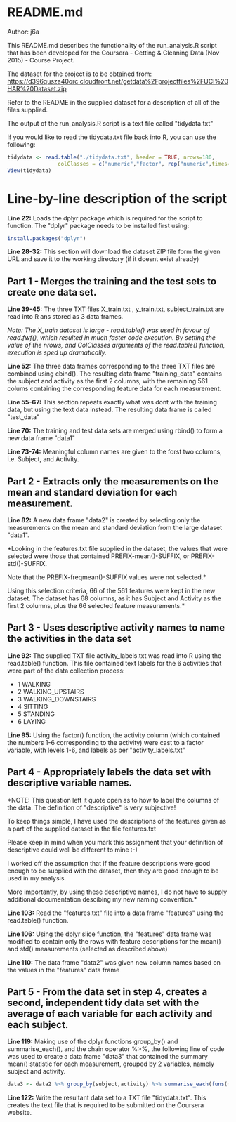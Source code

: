 # README.md

Author: j6a

This README.md describes the functionality of the run_analysis.R script that has been
developed for the Coursera  - Getting & Cleaning Data (Nov 2015) - Course Project.

The dataset for the project is to be obtained from:
https://d396qusza40orc.cloudfront.net/getdata%2Fprojectfiles%2FUCI%20HAR%20Dataset.zip 

Refer to the README in the supplied dataset for a description of all of the files
supplied.

The output of the run_analysis.R script is a text file called "tidydata.txt"

If you would like to read the tidydata.txt file back into R, you can use the following:

```R
tidydata <- read.table("./tidydata.txt", header = TRUE, nrows=180, 
				colClasses = c("numeric","factor", rep("numeric",times=66)))
View(tidydata)
```



# Line-by-line description of the script
 
**Line 22:** 	Loads the dplyr package which is required for the script to function.
				The "dplyr" package needs to be installed first using:
				
```R
install.packages("dplyr")
```
						
**Line 28-32:**	This section will download the dataset ZIP file form the given URL and
				save it to the working directory (if it doesnt exist already)

## Part 1 -	Merges the training and the test sets to create one data set.
		
**Line 39-45:**	The three TXT files X_train.txt , y_train.txt, subject_train.txt are
				read into R ans stored as 3 data frames.
			
*Note:	The X_train dataset is large - read.table() was used in favour
		of read.fwf(), which resulted in much faster code execution.
		By setting the value of the nrows, and ColClasses arguments
		of the read.table() function, execution is sped up
		dramatically.*
			
**Line 52:**	The three data frames corresponding to the three TXT files are
				combined using cbind(). The resulting data frame "training_data"
				contains the subject and activity as the first 2 columns, with the
				remaining 561 colums containing the corresponding feature data for
				each measurement.

**Line 55-67:**	This section repeats exactly what was dont with the training data, 
				but using the text data instead. The resulting data frame is called
				"test_data"
			
**Line 70:**	The training and test data sets are merged using rbind() to form 
				a new data frame "data1"

**Line 73-74:**	Meaningful column names are given to the forst two columns, 
				i.e. Subject, and Activity.
			
## Part 2 -	Extracts only the measurements on the mean and standard deviation for each measurement.
			
**Line 82:**	A new data frame "data2" is created by selecting only the measurements
				on the mean and standard deviation from the large dataset "data1".
			
*Looking in the features.txt file supplied in the dataset, the values that
were selected were those that contained PREFIX-mean()-SUFFIX, or
PREFIX-std()-SUFFIX.
			
Note that the PREFIX-freqmean()-SUFFIX values were not selected.*

Using this selection criteria, 66 of the 561 features were kept in the
new dataset. The dataset has 68 columns, as it has Subject and Activity
as the first 2 columns, plus the 66 selected feature measurements.*

## Part 3 -	Uses descriptive activity names to name the activities in the data set

**Line 92:** 	The supplied TXT file activity_labels.txt was read into R using the
				read.table() function.
				This file contained text labels for the 6 activities that were part
				of the data collection process:
- 1 WALKING
- 2 WALKING_UPSTAIRS
- 3 WALKING_DOWNSTAIRS
- 4 SITTING
- 5 STANDING
- 6 LAYING
			
**Line 95:**	Using the factor() function, the activity column (which contained the
				numbers 1-6 corresponding to the activity) were cast to a factor
				variable, with levels 1-6, and labels as per "activity_labels.txt"
			
			
## Part 4 - Appropriately labels the data set with descriptive variable names. 

*NOTE: This question left it quote open as to how to label the columns of the data.
The definition of "descriptive" is very subjective!
		
To keep things simple, I have used the descriptions of the features given
as a part of the supplied dataset in the file features.txt
		
Please keep in mind when you mark this assignment that your definition
of descriptive could well be different to mine :-)
		
I worked off the assumption that if the feature descriptions were good 
enough to be supplied with the dataset, then they are good enough to be
used in my analysis.
		
More importantly, by using these descriptive names, I do not have to supply
additional documentation descibing my new naming convention.*
		

**Line 103:** 	Read the "features.txt" file into a data frame "features" using the
				read.table() function.

**Line 106:**	Using the dplyr slice function, the "features" data frame was modified to
				contain only the rows with feature descriptions for the mean() and std()
				measurements (selected as described above)
			
**Line 110:**	The data frame "data2" was given new column names based on the values in
				the "features" data frame
		


## Part 5 - From the data set in step 4, creates a second, independent tidy data set with the average of each variable for each activity and each subject. 

**Line 119:**	Making use of the dplyr functions group_by() and summarise_each(), and
				the chain operator %>%, the following line of code was used to create a data 
				frame "data3" that contained the summary mean() statistic for each
				measurement, grouped by 2 variables, namely subject and activity.
			
```R
data3 <- data2 %>% group_by(subject,activity) %>% summarise_each(funs(mean))
```
			
**Line 122:**	Write the resultant data set to a TXT file "tidydata.txt". This creates
				the text file that is required to be submitted on the Coursera website.
			
			
